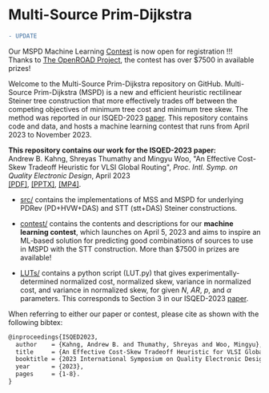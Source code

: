 # Multi-Source Prim-Dijkstra


```diff
- UPDATE
``` 
Our MSPD Machine Learning [Contest](https://github.com/TILOS-AI-Institute/Multi-Source-Prim-Dijkstra/tree/main/contest) is now open for registration !!!   
Thanks to [The OpenROAD Project](https://theopenroadproject.org), the contest has over \$7500 in available prizes!      




Welcome to the Multi-Source Prim-Dijkstra repository on GitHub. Multi-Source Prim-Dijkstra (MSPD) is a new and efficient heuristic rectilinear Steiner tree construction that more effectively trades off between the competing objectives of minimum tree cost and minimum tree skew. The method was reported in our ISQED-2023 [paper](https://vlsicad.ucsd.edu/Publications/Conferences/397/c397.pdf). This repository contains code and data, and hosts a machine learning contest that runs from April 2023 to November 2023. 

**This repository contains our work for the ISQED-2023 paper:**  
Andrew B. Kahng, Shreyas Thumathy and Mingyu Woo, "An Effective Cost-Skew Tradeoff Heuristic for VLSI Global Routing", *Proc. Intl. Symp. on Quality Electronic Design*, April 2023   
[[PDF]](https://vlsicad.ucsd.edu/Publications/Conferences/397/c397.pdf), [[PPTX]](https://vlsicad.ucsd.edu/Publications/Conferences/397/c397.pptx), [[MP4]](https://vlsicad.ucsd.edu/Publications/Conferences/397/c397.mp4).  
 
- [src/](src/) contains the implementations of MSS and MSPD for underlying PDRev (PD+HVW+DAS) and STT (stt+DAS) Steiner constructions.    

- [contest/](contest/) contains the contents and descriptions for our **machine learning contest**, which launches on April 5, 2023 and aims to inspire an ML-based solution for predicting good combinations of sources to use in MSPD with the STT construction. More than $7500 in prizes are available!

- [LUTs/](LUTs) contains a python script (LUT.py) that gives experimentally-determined normalized cost, normalized skew, variance in normalized cost, and variance in normalized skew, for given  $N$, $AR$, $p$, and $\alpha$ parameters. This corresponds to Section 3 in our ISQED-2023 [paper](https://vlsicad.ucsd.edu/Publications/Conferences/397/c397.pdf). 

When referring to either our paper or contest, please cite as shown with the following bibtex:  
```txt
@inproceedings{ISQED2023,  
  author    = {Kahng, Andrew B. and Thumathy, Shreyas and Woo, Mingyu},  
  title     = {An Effective Cost-Skew Tradeoff Heuristic for VLSI Global   Routing},  
  booktitle = {2023 International Symposium on Quality Electronic Design (ISQED)},
  year      = {2023},  
  pages     = {1-8}. 
}
```
